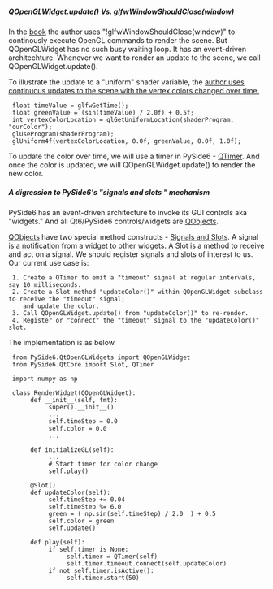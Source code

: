 ##### QOpenGLWidget.update() Vs. glfwWindowShouldClose(window)
In the [book](https://learnopengl.com/) the author uses "!glfwWindowShouldClose(window)" to continously execute OpenGL commands to render the scene. But QOpenGLWidget has no such busy waiting loop. It has an event-driven architechture. Whenever we want to render an update to the scene, we call QOpenGLWidget.update(). 

To illustrate the update to a "uniform" shader variable, the [author uses continuous updates to the scene with the vertex colors changed over time.](https://learnopengl.com/Getting-started/Shaders)

     float timeValue = glfwGetTime();
     float greenValue = (sin(timeValue) / 2.0f) + 0.5f;
     int vertexColorLocation = glGetUniformLocation(shaderProgram, "ourColor");
     glUseProgram(shaderProgram);
     glUniform4f(vertexColorLocation, 0.0f, greenValue, 0.0f, 1.0f);
  
To update the color over time, we will use a timer in PySide6 - [QTimer](https://doc.qt.io/qtforpython-6/PySide6/QtCore/QTimer.html). And once the color is updated, we will QOpenGLWidget.update() to render the new color.

##### A digression to PySide6's "signals and slots " mechanism

PySide6 has an event-driven architecture to invoke its GUI controls aka "widgets." And all Qt6/PySide6 controls/widgets are [QObjects](https://doc.qt.io/qtforpython-6/PySide6/QtCore/QObject.html).

[QObjects](https://doc.qt.io/qtforpython-6/PySide6/QtCore/QObject.html) have two special method constructs - [Signals and Slots](https://doc.qt.io/qtforpython-6/overviews/signalsandslots.html#signals-slots). A signal is a notification from a widget to other widgets. A Slot is a method to receive and act on a signal. We should register signals and slots of interest to us. Our current use case is:

     1. Create a QTimer to emit a "timeout" signal at regular intervals, say 10 milliseconds.
     2. Create a Slot method "updateColor()" within QOpenGLWidget subclass to receive the "timeout" signal;
        and update the color.
     3. Call QOpenGLWidget.update() from "updateColor()" to re-render.
     4. Register or "connect" the "timeout" signal to the "updateColor()" slot.

The implementation is as below.
     
     from PySide6.QtOpenGLWidgets import QOpenGLWidget
     from PySide6.QtCore import Slot, QTimer
     
     import numpy as np
     
     class RenderWidget(QOpenGLWidget):
          def __init__(self, fmt):
               super().__init__()
               ...
               self.timeStep = 0.0
               self.color = 0.0
               ...
               
          def initializeGL(self):
               ...
               # Start timer for color change
               self.play()
               
          @Slot()
          def updateColor(self):
               self.timeStep += 0.04
               self.timeStep %= 6.0
               green = ( np.sin(self.timeStep) / 2.0  ) + 0.5
               self.color = green
               self.update()
               
          def play(self):
               if self.timer is None:
                    self.timer = QTimer(self)
                    self.timer.timeout.connect(self.updateColor)
               if not self.timer.isActive():
                    self.timer.start(50)
                    
                    


